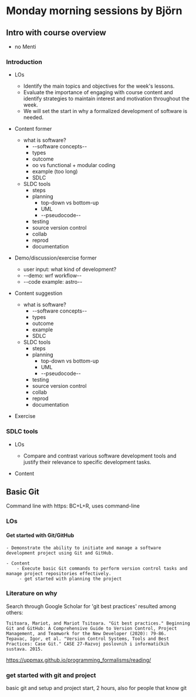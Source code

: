 # Monday morning sessions by Björn

## Intro with course overview
- no Menti

### Introduction
- LOs
    - Identify the main topics and objectives for the week's lessons.
    - Evaluate the importance of engaging with course content and identify strategies to maintain interest and motivation throughout the week.        
    - We will set the start in why a formalized development of software is needed.

- Content former
    - what is software?
        - --software concepts--
        - types
        - outcome
        - oo vs functional + modular coding
        - example (too long)
        - SDLC
    - SLDC tools
        - steps
        - planning
            - top-down vs bottom-up
            - UML
            - --pseudocode--
        - testing
        - source version control
        - collab
        - reprod
        - documentation

- Demo/discussion/exercise former
    - user input: what kind of development?
    - --demo: wrf workflow--
    - --code example: astro--   

- Content suggestion
    - what is software?
        - --software concepts--
        - types
        - outcome
        - example
        - SDLC
    - SLDC tools
        - steps
        - planning
            - top-down vs bottom-up
            - UML
            - --pseudocode--
        - testing
        - source version control
        - collab
        - reprod
        - documentation
     
- Exercise

### SDLC tools
- LOs
    - Compare and contrast various software development tools and justify their relevance to specific development tasks.

- Content

## Basic Git
Command line with https: BC+L+R, uses command-line 

### LOs

#### Get started with Git/GitHub

    - Demonstrate the ability to initiate and manage a software development project using Git and GitHub.

    - Content    
        - Execute basic Git commands to perform version control tasks and manage project repositories effectively.
         - get started with planning the project 

### Literature on why
Search through Google Scholar for 'git best practices' resulted among others:

    Tsitoara, Mariot, and Mariot Tsitoara. "Git best practices." Beginning Git and GitHub: A Comprehensive Guide to Version Control, Project Management, and Teamwork for the New Developer (2020): 79-86.
    Tepavac, Igor, et al. "Version Control Systems, Tools and Best Practices: Case Git." CASE 27-Razvoj poslovnih i informatičkih sustava. 2015.
 https://uppmax.github.io/programming_formalisms/reading/ 
 

### get started with git and project
basic git and setup and project start, 2 hours, also for people that know git
